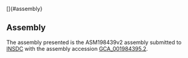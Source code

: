 []{#assembly}

Assembly
--------

The assembly presented is the ASM198439v2 assembly submitted to
[INSDC](http://www.insdc.org) with the assembly accession
[GCA\_001984395.2](http://www.ebi.ac.uk/ena/data/view/GCA_001984395.2).
